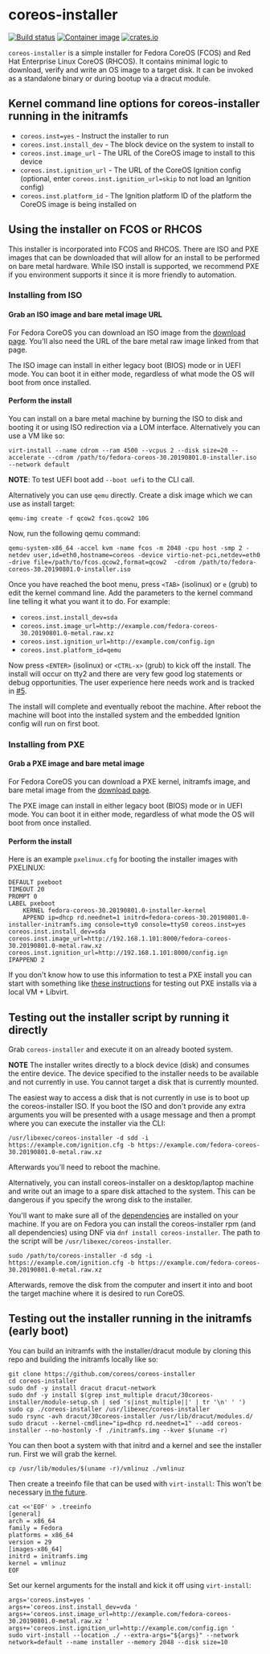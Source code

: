 # coreos-installer

[![Build status](https://travis-ci.org/coreos/coreos-installer.svg?branch=master)](https://travis-ci.org/coreos/coreos-installer)
[![Container image](https://quay.io/repository/coreos/coreos-installer/status)](https://quay.io/repository/coreos/coreos-installer)
[![crates.io](https://img.shields.io/crates/v/coreos-installer.svg)](https://crates.io/crates/coreos-installer)

`coreos-installer` is a simple installer for Fedora CoreOS (FCOS) and Red Hat Enterprise Linux CoreOS (RHCOS).
It contains minimal logic to download, verify and write an OS image to a target disk.
It can be invoked as a standalone binary or during bootup via a dracut module.

## Kernel command line options for coreos-installer running in the initramfs

* `coreos.inst=yes` - Instruct the installer to run
* `coreos.inst.install_dev` - The block device on the system to install to
* `coreos.inst.image_url` - The URL of the CoreOS image to install to this device
* `coreos.inst.ignition_url` - The URL of the CoreOS Ignition config (optional, enter
  `coreos.inst.ignition_url=skip` to not load an Ignition config)
* `coreos.inst.platform_id` - The Ignition platform ID of the platform the CoreOS image is being installed on

## Using the installer on FCOS or RHCOS

This installer is incorporated into FCOS and RHCOS.
There are ISO and PXE images that can be downloaded that will allow for an
install to be performed on bare metal hardware. While ISO install is
supported, we recommend PXE if you environment supports it since it is
more friendly to automation.

### Installing from ISO

#### Grab an ISO image and bare metal image URL

For Fedora CoreOS you can download an ISO image from the
[download page](https://getfedora.org/coreos/download/).
You'll also need the URL of the bare metal raw image linked from that
page.

The ISO image can install in either legacy boot (BIOS) mode or in UEFI
mode. You can boot it in either mode, regardless of what mode the OS will
boot from once installed.

#### Perform the install

You can install on a bare metal machine by burning the ISO to
disk and booting it or using ISO redirection via a LOM interface.
Alternatively you can use a VM like so:

```
virt-install --name cdrom --ram 4500 --vcpus 2 --disk size=20 --accelerate --cdrom /path/to/fedora-coreos-30.20190801.0-installer.iso --network default
```

**NOTE**: To test UEFI boot add `--boot uefi` to the CLI call.

Alternatively you can use `qemu` directly.
Create a disk image which we can use as install target:

```
qemu-img create -f qcow2 fcos.qcow2 10G
```
Now, run the following qemu command:

```
qemu-system-x86_64 -accel kvm -name fcos -m 2048 -cpu host -smp 2 -netdev user,id=eth0,hostname=coreos -device virtio-net-pci,netdev=eth0 -drive file=/path/to/fcos.qcow2,format=qcow2  -cdrom /path/to/fedora-coreos-30.20190801.0-installer.iso
```

Once you have reached the boot menu, press `<TAB>` (isolinux) or
`e` (grub) to edit the kernel command line. Add the parameters to the
kernel command line telling it what you want it to do. For example:

- `coreos.inst.install_dev=sda`
- `coreos.inst.image_url=http://example.com/fedora-coreos-30.20190801.0-metal.raw.xz`
- `coreos.inst.ignition_url=http://example.com/config.ign`
- `coreos.inst.platform_id=qemu`

Now press `<ENTER>` (isolinux) or `<CTRL-x>` (grub) to kick off the
install. The install will occur on tty2 and there are very few good
log statements or debug opportunities. The user experience here
needs work and is tracked in [#5](https://github.com/coreos/coreos-installer/issues/5).

The install will complete and eventually reboot the machine. After
reboot the machine will boot into the installed system and the
embedded Ignition config will run on first boot.

### Installing from PXE

#### Grab a PXE image and bare metal image

For Fedora CoreOS you can download a PXE kernel, initramfs image, and bare
metal image from the [download page](https://getfedora.org/coreos/download/).

The PXE image can install in either legacy boot (BIOS) mode or in UEFI
mode. You can boot it in either mode, regardless of what mode the OS will
boot from once installed.

#### Perform the install

Here is an example `pxelinux.cfg` for booting the installer images with
PXELINUX:

```
DEFAULT pxeboot
TIMEOUT 20
PROMPT 0
LABEL pxeboot
    KERNEL fedora-coreos-30.20190801.0-installer-kernel
    APPEND ip=dhcp rd.neednet=1 initrd=fedora-coreos-30.20190801.0-installer-initramfs.img console=tty0 console=ttyS0 coreos.inst=yes coreos.inst.install_dev=sda coreos.inst.image_url=http://192.168.1.101:8000/fedora-coreos-30.20190801.0-metal.raw.xz coreos.inst.ignition_url=http://192.168.1.101:8000/config.ign
IPAPPEND 2
```

If you don't know how to use this information to test a PXE install
you can start with something like
[these instructions](https://dustymabe.com/2019/01/04/easy-pxe-boot-testing-with-only-http-using-ipxe-and-libvirt/)
for testing out PXE installs via a local VM + Libvirt.

## Testing out the installer script by running it directly

Grab `coreos-installer` and execute it on an already booted system.

**NOTE** The installer writes directly to a block device (disk) and
         consumes the entire device. The device specified to the
         installer needs to be available and not currently in use. You
         cannot target a disk that is currently mounted.

The easiest way to access a disk that is not currently in use is to
boot up the coreos-installer ISO. If you boot the ISO and don't provide
any extra arguments you will be presented with a usage message and
then a prompt where you can execute the installer via the CLI:

```
/usr/libexec/coreos-installer -d sdd -i https://example.com/ignition.cfg -b https://example.com/fedora-coreos-30.20190801.0-metal.raw.xz
```

Afterwards you'll need to reboot the machine.

Alternatively, you can install coreos-installer on a desktop/laptop
machine and write out an image to a spare disk attached to the system.
This can be dangerous if you specify the wrong disk to the installer.

You'll want to make sure all of the 
[dependencies](https://github.com/coreos/coreos-installer/blob/master/dracut/30coreos-installer/module-setup.sh#L18)
are installed on your machine. If you are on Fedora you can install
the coreos-installer rpm (and all dependencies) using DNF via
`dnf install coreos-installer`. The path to the script will be
`/usr/libexec/coreos-installer`.

```
sudo /path/to/coreos-installer -d sdg -i https://example.com/ignition.cfg -b https://example.com/fedora-coreos-30.20190801.0-metal.raw.xz
```

Afterwards, remove the disk from the computer and insert it into and
boot the target machine where it is desired to run CoreOS.


## Testing out the installer running in the initramfs (early boot)

You can build an initramfs with the installer/dracut module by cloning
this repo and building the initramfs locally like so:

```
git clone https://github.com/coreos/coreos-installer
cd coreos-installer
sudo dnf -y install dracut dracut-network
sudo dnf -y install $(grep inst_multiple dracut/30coreos-installer/module-setup.sh | sed 's|inst_multiple||' | tr '\n' ' ')
sudo cp ./coreos-installer /usr/libexec/coreos-installer
sudo rsync -avh dracut/30coreos-installer /usr/lib/dracut/modules.d/
sudo dracut --kernel-cmdline="ip=dhcp rd.neednet=1" --add coreos-installer --no-hostonly -f ./initramfs.img --kver $(uname -r)
```

You can then boot a system with that initrd and a kernel and see the
installer run. First we will grab the kernel.

```
cp /usr/lib/modules/$(uname -r)/vmlinuz ./vmlinuz
```

Then create a treeinfo file that can be used with `virt-install`:
This won't be necessary [in the future](https://bugzilla.redhat.com/show_bug.cgi?id=1677425).

```
cat <<'EOF' > .treeinfo
[general]
arch = x86_64
family = Fedora
platforms = x86_64
version = 29
[images-x86_64]
initrd = initramfs.img
kernel = vmlinuz
EOF
```

Set our kernel arguments for the install and kick it off using
`virt-install`:

```
args='coreos.inst=yes '
args+='coreos.inst.install_dev=vda '
args+='coreos.inst.image_url=http://example.com/fedora-coreos-30.20190801.0-metal.raw.xz '
args+='coreos.inst.ignition_url=http://example.com/config.ign '
sudo virt-install --location ./ --extra-args="${args}" --network network=default --name installer --memory 2048 --disk size=10
```
